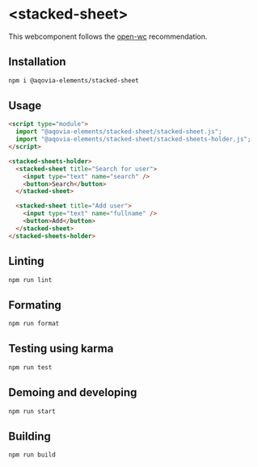 # \<stacked-sheet>

This webcomponent follows the [open-wc](https://github.com/open-wc/open-wc) recommendation.

## Installation

```bash
npm i @aqovia-elements/stacked-sheet
```

## Usage

```html
<script type="module">
  import "@aqovia-elements/stacked-sheet/stacked-sheet.js";
  import "@aqovia-elements/stacked-sheet/stacked-sheets-holder.js";
</script>

<stacked-sheets-holder>
  <stacked-sheet title="Search for user">
    <input type="text" name="search" />
    <button>Search</button>
  </stacked-sheet>

  <stacked-sheet title="Add user">
    <input type="text" name="fullname" />
    <button>Add</button>
  </stacked-sheet>
</stacked-sheets-holder>
```

## Linting

```bash
npm run lint
```

## Formating

```bash
npm run format
```

## Testing using karma

```bash
npm run test
```

## Demoing and developing

```bash
npm run start
```

## Building

```bash
npm run build
```
